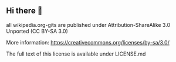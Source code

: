 ## Hi there 👋

all wikipedia.org-gits are published under Attribution-ShareAlike 3.0 Unported (CC BY-SA 3.0) 

More information: https://creativecommons.org/licenses/by-sa/3.0/

The full text of this license is available under LICENSE.md

